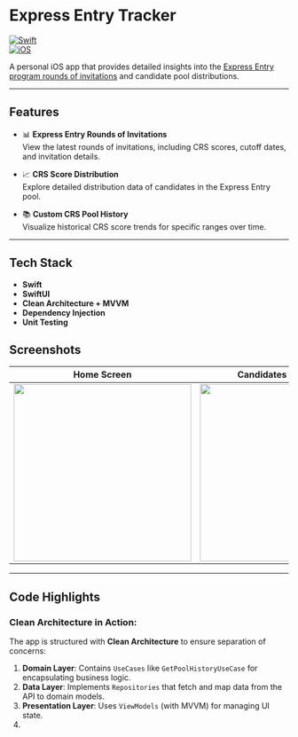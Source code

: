 # **Express Entry Tracker**  
[![Swift](https://img.shields.io/badge/Swift-5.0-orange)](https://swift.org/)  
[![iOS](https://img.shields.io/badge/iOS-18%2B-blue)](https://developer.apple.com/ios/)  

A personal iOS app that provides detailed insights into the [Express Entry program rounds of invitations](https://www.canada.ca/en/immigration-refugees-citizenship/services/immigrate-canada/express-entry/submit-profile/rounds-invitations.html) and candidate pool distributions.

---

## **Features**
- 📊 **Express Entry Rounds of Invitations**  
  View the latest rounds of invitations, including CRS scores, cutoff dates, and invitation details.
  
- 📈 **CRS Score Distribution**  
  Explore detailed distribution data of candidates in the Express Entry pool.

- 📚 **Custom CRS Pool History**  
  Visualize historical CRS score trends for specific ranges over time.

---

## **Tech Stack**
- **Swift**
- **SwiftUI**
- **Clean Architecture + MVVM**
- **Dependency Injection**
- **Unit Testing**


## **Screenshots**
| **Home Screen**                          | **Candidates Distribution** | **Pool History** |
|------------------------------------------|--------------------------------------------|--------------------------------------------|
| <img src="https://github.com/user-attachments/assets/eba3bcef-d181-4854-919c-ecb78d401219" width="320"> | <img src="https://github.com/user-attachments/assets/fd15f1c4-f10a-44ac-bdd4-e7d58a4b5a87" width="320"> | <img src="https://github.com/user-attachments/assets/7546a0c0-4b43-4f38-bff1-5884b0a7dea4" width="320"> |


---

## **Code Highlights**
### Clean Architecture in Action:
The app is structured with **Clean Architecture** to ensure separation of concerns:
1. **Domain Layer**: Contains `UseCases` like `GetPoolHistoryUseCase` for encapsulating business logic.  
2. **Data Layer**: Implements `Repositories` that fetch and map data from the API to domain models.  
3. **Presentation Layer**: Uses `ViewModels` (with MVVM) for managing UI state.
4. 
